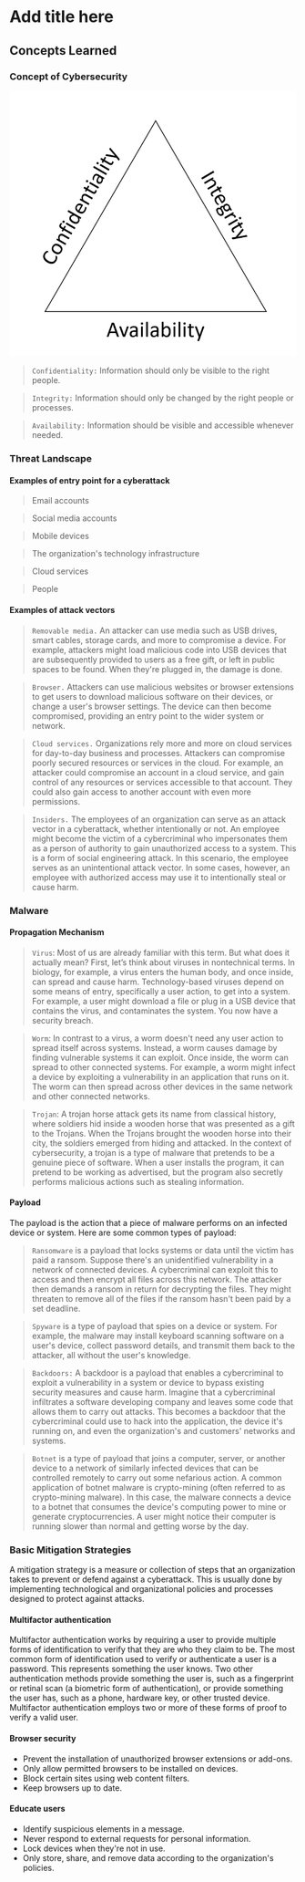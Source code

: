# Add title here

## Concepts Learned

### Concept of Cybersecurity

![alt text](image.png)

> `Confidentiality:` Information should only be visible to the right people.

> `Integrity:` Information should only be changed by the right people or processes.

> `Availability:` Information should be visible and accessible whenever needed.

### Threat Landscape

#### Examples of entry point for a cyberattack

> Email accounts

> Social media accounts

> Mobile devices

> The organization's technology infrastructure

> Cloud services

> People

#### Examples of attack vectors

> `Removable media.` An attacker can use media such as USB drives, smart cables, storage cards, and more to compromise a device. For example, attackers might load malicious code into USB devices that are subsequently provided to users as a free gift, or left in public spaces to be found. When they're plugged in, the damage is done.

> `Browser.` Attackers can use malicious websites or browser extensions to get users to download malicious software on their devices, or change a user's browser settings. The device can then become compromised, providing an entry point to the wider system or network.

> `Cloud services.` Organizations rely more and more on cloud services for day-to-day business and processes. Attackers can compromise poorly secured resources or services in the cloud. For example, an attacker could compromise an account in a cloud service, and gain control of any resources or services accessible to that account. They could also gain access to another account with even more permissions.

> `Insiders.` The employees of an organization can serve as an attack vector in a cyberattack, whether intentionally or not. An employee might become the victim of a cybercriminal who impersonates them as a person of authority to gain unauthorized access to a system. This is a form of social engineering attack. In this scenario, the employee serves as an unintentional attack vector. In some cases, however, an employee with authorized access may use it to intentionally steal or cause harm.

### Malware

#### Propagation Mechanism

> `Virus`: Most of us are already familiar with this term. But what does it actually mean? First, let’s think about viruses in nontechnical terms. In biology, for example, a virus enters the human body, and once inside, can spread and cause harm. Technology-based viruses depend on some means of entry, specifically a user action, to get into a system. For example, a user might download a file or plug in a USB device that contains the virus, and contaminates the system. You now have a security breach.

> `Worm`: In contrast to a virus, a worm doesn't need any user action to spread itself across systems. Instead, a worm causes damage by finding vulnerable systems it can exploit. Once inside, the worm can spread to other connected systems. For example, a worm might infect a device by exploiting a vulnerability in an application that runs on it. The worm can then spread across other devices in the same network and other connected networks.

> `Trojan`: A trojan horse attack gets its name from classical history, where soldiers hid inside a wooden horse that was presented as a gift to the Trojans. When the Trojans brought the wooden horse into their city, the soldiers emerged from hiding and attacked. In the context of cybersecurity, a trojan is a type of malware that pretends to be a genuine piece of software. When a user installs the program, it can pretend to be working as advertised, but the program also secretly performs malicious actions such as stealing information.

#### Payload

The payload is the action that a piece of malware performs on an infected device or system. Here are some common types of payload:

> `Ransomware` is a payload that locks systems or data until the victim has paid a ransom. Suppose there's an unidentified vulnerability in a network of connected devices. A cybercriminal can exploit this to access and then encrypt all files across this network. The attacker then demands a ransom in return for decrypting the files. They might threaten to remove all of the files if the ransom hasn't been paid by a set deadline.

> `Spyware` is a type of payload that spies on a device or system. For example, the malware may install keyboard scanning software on a user's device, collect password details, and transmit them back to the attacker, all without the user's knowledge.

> `Backdoors:` A backdoor is a payload that enables a cybercriminal to exploit a vulnerability in a system or device to bypass existing security measures and cause harm. Imagine that a cybercriminal infiltrates a software developing company and leaves some code that allows them to carry out attacks. This becomes a backdoor that the cybercriminal could use to hack into the application, the device it's running on, and even the organization's and customers' networks and systems.

> `Botnet` is a type of payload that joins a computer, server, or another device to a network of similarly infected devices that can be controlled remotely to carry out some nefarious action. A common application of botnet malware is crypto-mining (often referred to as crypto-mining malware). In this case, the malware connects a device to a botnet that consumes the device's computing power to mine or generate cryptocurrencies. A user might notice their computer is running slower than normal and getting worse by the day.

### Basic Mitigation Strategies

A mitigation strategy is a measure or collection of steps that an organization takes to prevent or defend against a cyberattack. This is usually done by implementing technological and organizational policies and processes designed to protect against attacks.

#### Multifactor authentication

Multifactor authentication works by requiring a user to provide multiple forms of identification to verify that they are who they claim to be. The most common form of identification used to verify or authenticate a user is a password. This represents something the user knows. Two other authentication methods provide something the user is, such as a fingerprint or retinal scan (a biometric form of authentication), or provide something the user has, such as a phone, hardware key, or other trusted device. Multifactor authentication employs two or more of these forms of proof to verify a valid user.

#### Browser security
    
- Prevent the installation of unauthorized browser extensions or add-ons.
- Only allow permitted browsers to be installed on devices.
- Block certain sites using web content filters.
- Keep browsers up to date.

#### Educate users

- Identify suspicious elements in a message.
- Never respond to external requests for personal information.
- Lock devices when they're not in use.
- Only store, share, and remove data according to the organization's policies.


